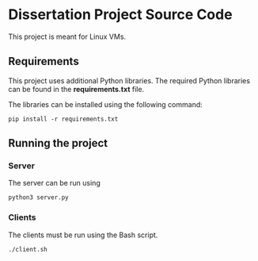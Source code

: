 # Dissertation Project Source Code
This project is meant for Linux VMs.

## Requirements
This project uses additional Python libraries.
The required Python libraries can be found in the **requirements.txt** file.

The libraries can be installed using the following command:
```
pip install -r requirements.txt
```

## Running the project
### Server
The server can be run using 
```
python3 server.py
```

### Clients
The clients must be run using the Bash script. 
```
./client.sh
 ```

